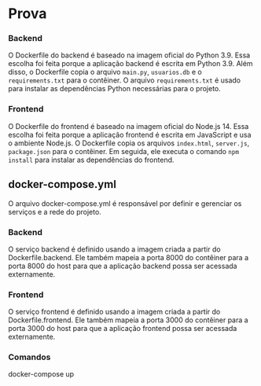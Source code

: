 # Prova

### Backend

O Dockerfile do backend é baseado na imagem oficial do Python 3.9. Essa escolha foi feita porque a aplicação backend é escrita em Python 3.9. Além disso, o Dockerfile copia o arquivo `main.py`, `usuarios.db` e o `requirements.txt` para o contêiner. O arquivo `requirements.txt` é usado para instalar as dependências Python necessárias para o projeto.

### Frontend

O Dockerfile do frontend é baseado na imagem oficial do Node.js 14. Essa escolha foi feita porque a aplicação frontend é escrita em JavaScript e usa o ambiente Node.js. O Dockerfile copia os arquivos `index.html`, `server.js`, `package.json` para o contêiner. Em seguida, ele executa o comando `npm install` para instalar as dependências do frontend.

## docker-compose.yml

O arquivo docker-compose.yml é responsável por definir e gerenciar os serviços e a rede do projeto.

### Backend

O serviço backend é definido usando a imagem criada a partir do Dockerfile.backend. Ele também mapeia a porta 8000 do contêiner para a porta 8000 do host para que a aplicação backend possa ser acessada externamente.

### Frontend

O serviço frontend é definido usando a imagem criada a partir do Dockerfile.frontend. Ele também mapeia a porta 3000 do contêiner para a porta 3000 do host para que a aplicação frontend possa ser acessada externamente.

### Comandos 

docker-compose up